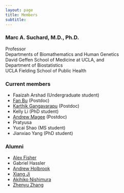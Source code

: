```yaml
---
layout: page
title: Members
subtitle: 
---
```


### Marc A. Suchard, M.D., Ph.D.
Professor\
Departments of Biomathematics and Human Genetics\
David Geffen School of Medicine at UCLA, and\
Department of Biostatistics\
UCLA Fielding School of Public Health

### Current members
  * Faaizah Arshad (Undergraduate student) 
  * [Fan Bu](https://fanbu1995.github.io/) (Postdoc)
  * [Karthik Gangavarapu](https://gkarthik.com/) (Postdoc)
  * Kelly Li (PhD student)
  * [Andrew Magee](https://afmagee.github.io/) (Postdoc)
  * Pratyusa 
  * Yucai Shao (MS student)
  * Jianxiao Yang (PhD student)

### Alumni
  * [Alex Fisher](https://stat.duke.edu/alexander-fisher)   
  * Gabriel Hassler
  * [Andrew Holbrook](https://andrewjholbrook.github.io/)
  * [Xiang Ji](https://xiang-ji-ncsu.github.io/)
  * [Akihiko Nishimura](https://aki-nishimura.github.io/)
  * [Zhenyu Zhang](https://sites.google.com/view/zhenyuzhang)
  
